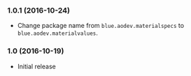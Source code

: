 
### 1.0.1 (2016-10-24)

- Change package name from `blue.aodev.materialspecs` to `blue.aodev.materialvalues`.

### 1.0 (2016-10-19)

- Initial release


